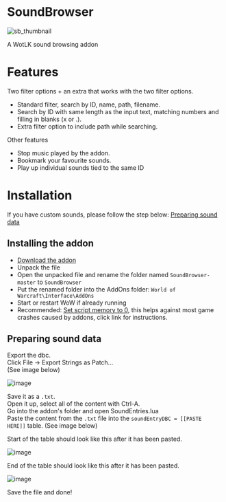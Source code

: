 # SoundBrowser
  
![sb_thumbnail](https://user-images.githubusercontent.com/97316608/213938141-4501318a-5f82-4491-942b-6bee521aba67.png)  
  
A WotLK sound browsing addon  
  
# Features  
  
Two filter options + an extra that works with the two filter options.  
* Standard filter, search by ID, name, path, filename.  
* Search by ID with same length as the input text, matching numbers and filling in blanks (x or .).
* Extra filter option to include path while searching.

Other features  
* Stop music played by the addon.
* Bookmark your favourite sounds.
* Play up individual sounds tied to the same ID  
  
# Installation
  
If you have custom sounds, please follow the step below: [Preparing sound data](https://github.com/Fiurs-Hearth/SoundBrowser/edit/master/README.md#preparing-sound-data)  
  
## Installing the addon  
* [Download the addon](https://github.com/Fiurs-Hearth/SoundBrowser/archive/refs/heads/master.zip)
* Unpack the file
* Open the unpacked file and rename the folder named `SoundBrowser-master` to `SoundBrowser`
* Put the renamed folder into the AddOns folder: `World of Warcraft\Interface\AddOns`
* Start or restart WoW if already running 
* Recommended: [Set script memory to 0](https://imgur.com/a/V65UiKd), this helps against most game crashes caused by addons, click link for instructions.
  
## Preparing sound data  
  
Export the dbc.  
Click File -> Export Strings as Patch...  
(See image below)  
  
![image](https://user-images.githubusercontent.com/97316608/213922538-12f98450-7d3a-443b-8aa7-29bbca56c30e.png)  
  
Save it as a `.txt`.  
Open it up, select all of the content with Ctrl-A.  
Go into the addon's folder and open SoundEntries.lua  
Paste the content from the `.txt` file into the `soundEntryDBC = [[PASTE HERE]]` table. (See image below)  
  
Start of the table should look like this after it has been pasted.  
  
![image](https://user-images.githubusercontent.com/97316608/213922714-b3e8224e-c8ef-4689-affd-9d7ced83a7f8.png)  
  
End of the table should look like this after it has been pasted.  
  
![image](https://user-images.githubusercontent.com/97316608/213922982-31ceb211-8dd4-404d-9be4-d91f277a3793.png)  
  
Save the file and done!  

